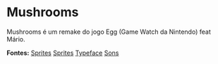 # Mushrooms

Mushrooms é um remake do jogo Egg (Game Watch da Nintendo) feat Mário.

**Fontes:**
[Sprites](https://www.sccpre.cat/pngs/255243/)
[Sprites](https://thegolfclub.info/related/mario-sprite-pack.html)
[Typeface](https://www.dafont.com/pt/super-mario-world.font?text=GAME+OVER)
[Sons](https://themushroomkingdom.net/media/smb/wav)